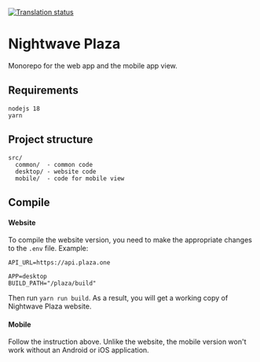 [![Translation status](http://weblate.plaza.one/widget/nightwave-plaza/plaza-app/svg-badge.svg)](http://weblate.plaza.one/engage/nightwave-plaza/)

# Nightwave Plaza 

Monorepo for the web app and the mobile app view.

## Requirements
``` 
nodejs 18
yarn
```

## Project structure
```
src/
  common/  - common code
  desktop/ - website code
  mobile/  - code for mobile view
```

## Compile
#### Website
To compile the website version, you need to make the appropriate changes to the `.env` file.
Example:
```
API_URL=https://api.plaza.one

APP=desktop
BUILD_PATH="/plaza/build"
```
Then run `yarn run build`. As a result, you will get a working copy of Nightwave Plaza website.

#### Mobile
Follow the instruction above. Unlike the website, the mobile version won't work without an Android or iOS application.
